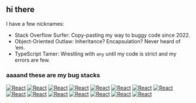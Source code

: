 <h2>hi there</h1>

I have a few nicknames:
- Stack Overflow Surfer: Copy-pasting my way to buggy code since 2022.
- Object-Oriented Outlaw: Inheritance? Encapsulation? Never heard of ’em.
- TypeScript Tamer: Wrestling with `any` until my code is strict and my errors are few.

<h3>aaaand these are my bug stacks</h3>

[![React](https://skillicons.dev/icons?i=react&theme=dark)](https://skillicons.dev)
[![React](https://skillicons.dev/icons?i=nextjs&theme=dark)](https://skillicons.dev)
[![React](https://skillicons.dev/icons?i=vue&theme=dark)](https://skillicons.dev)
[![React](https://skillicons.dev/icons?i=tailwind&theme=dark)](https://skillicons.dev)
[![React](https://skillicons.dev/icons?i=vite&theme=dark)](https://skillicons.dev)
[![React](https://skillicons.dev/icons?i=ts&theme=dark)](https://skillicons.dev)
[![React](https://skillicons.dev/icons?i=js&theme=dark)](https://skillicons.dev)
[![React](https://skillicons.dev/icons?i=nodejs&theme=dark)](https://skillicons.dev)
[![React](https://skillicons.dev/icons?i=php&theme=dark)](https://skillicons.dev)
[![React](https://skillicons.dev/icons?i=java&theme=dark)](https://skillicons.dev)
[![React](https://skillicons.dev/icons?i=solidity&theme=dark)](https://skillicons.dev)
[![React](https://skillicons.dev/icons?i=postgres&theme=dark)](https://skillicons.dev)
[![React](https://skillicons.dev/icons?i=mongodb&theme=dark)](https://skillicons.dev)
[![React](https://skillicons.dev/icons?i=aws&theme=dark)](https://skillicons.dev)
[![React](https://skillicons.dev/icons?i=docker&theme=dark)](https://skillicons.dev)
